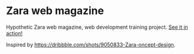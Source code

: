 # Zara web magazine
Hypothetic Zara web magazine, web development training project.
[See it in action!](https://aseeva-es.github.io/zara/)

Inspired by https://dribbble.com/shots/9050833-Zara-oncept-design.
